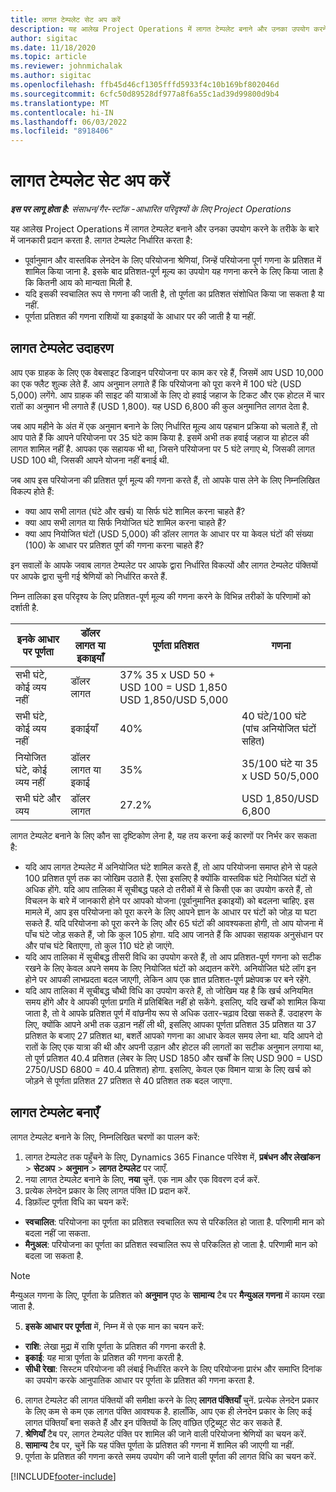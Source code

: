 ```yaml
---
title: लागत टेम्पलेट सेट अप करें
description: यह आलेख Project Operations में लागत टेम्पलेट बनाने और उनका उपयोग करने के तरीके के बारे में जानकारी प्रदान करता है.
author: sigitac
ms.date: 11/18/2020
ms.topic: article
ms.reviewer: johnmichalak
ms.author: sigitac
ms.openlocfilehash: ffb45d46cf1305fffd5933f4c10b169bf802046d
ms.sourcegitcommit: 6cfc50d89528df977a8f6a55c1ad39d99800d9b4
ms.translationtype: MT
ms.contentlocale: hi-IN
ms.lasthandoff: 06/03/2022
ms.locfileid: "8918406"
---
```

# <a name="set-up-cost-templates"></a>लागत टेम्पलेट सेट अप करें

_**इस पर लागू होता है:** संसाधन/गैर-स्टॉक -आधारित परिदृश्यों के लिए Project Operations_


यह आलेख Project Operations में लागत टेम्पलेट बनाने और उनका उपयोग करने के तरीके के बारे में जानकारी प्रदान करता है. लागत टेम्पलेट निर्धारित करता है:

- पूर्वानुमान और वास्तविक लेनदेन के लिए परियोजना श्रेणियां, जिन्हें परियोजना पूर्ण गणना के प्रतिशत में शामिल किया जाना है. इसके बाद प्रतिशत-पूर्ण मूल्य का उपयोग यह गणना करने के लिए किया जाता है कि कितनी आय को मान्यता मिली है.
- यदि इसकी स्वचालित रूप से गणना की जाती है, तो पूर्णता का प्रतिशत संशोधित किया जा सकता है या नहीं.
- पूर्णता प्रतिशत की गणना राशियों या इकाइयों के आधार पर की जाती है या नहीं.

## <a name="cost-template-example"></a>लागत टेम्पलेट उदाहरण

आप एक ग्राहक के लिए एक वेबसाइट डिजाइन परियोजना पर काम कर रहे हैं, जिसमें आप USD 10,000 का एक फ्लैट शुल्क लेते हैं. आप अनुमान लगाते हैं कि परियोजना को पूरा करने में 100 घंटे (USD 5,000) लगेंगे. आप ग्राहक की साइट की यात्राओं के लिए दो हवाई जहाज के टिकट और एक होटल में चार रातों का अनुमान भी लगाते हैं (USD 1,800). यह USD 6,800 की कुल अनुमानित लागत देता है.

जब आप महीने के अंत में एक अनुमान बनाने के लिए निर्धारित मूल्य आय पहचान प्रक्रिया को चलाते हैं, तो आप पाते हैं कि आपने परियोजना पर 35 घंटे काम किया है. इसमें अभी तक हवाई जहाज या होटल की लागत शामिल नहीं है. आपका एक सहायक भी था, जिसने परियोजना पर 5 घंटे लगाए थे, जिसकी लागत USD 100 थी, जिसकी आपने योजना नहीं बनाई थी.

जब आप इस परियोजना की प्रतिशत पूर्ण मूल्य की गणना करते हैं, तो आपके पास लेने के लिए निम्नलिखित विकल्प होते हैं:

- क्या आप सभी लागत (घंटे और खर्च) या सिर्फ घंटे शामिल करना चाहते हैं?
- क्या आप सभी लागत या सिर्फ नियोजित घंटे शामिल करना चाहते हैं?
- क्या आप नियोजित घंटों (USD 5,000) की डॉलर लागत के आधार पर या केवल घंटों की संख्या (100) के आधार पर प्रतिशत पूर्ण की गणना करना चाहते हैं?

इन सवालों के आपके जवाब लागत टेम्पलेट पर आपके द्वारा निर्धारित विकल्पों और लागत टेम्पलेट पंक्तियों पर आपके द्वारा चुनी गई श्रेणियों को निर्धारित करते हैं.

निम्न तालिका इस परिदृश्य के लिए प्रतिशत-पूर्ण मूल्य की गणना करने के विभिन्न तरीकों के परिणामों को दर्शाती है.

| इनके आधार पर पूर्णता | डॉलर लागत या इकाइयाँ | पूर्णता प्रतिशत | गणना |
| --- | --- | --- | --- |
| सभी घंटे, कोई व्यय नहीं | डॉलर लागत | 37% 35 x USD 50 + USD 100 = USD 1,850 USD 1,850/USD 5,000 |
| सभी घंटे, कोई व्यय नहीं | इकाईयाँ | 40% | 40 घंटे/100 घंटे (पांच अनियोजित घंटों सहित) |
| नियोजित घंटे, कोई व्यय नहीं | डॉलर लागत या इकाई | 35% | 35/100 घंटे या 35 x USD 50/5,000 |
| सभी घंटे और व्यय | डॉलर लागत | 27.2% | USD 1,850/USD 6,800 |

लागत टेम्पलेट बनाने के लिए कौन सा दृष्टिकोण लेना है, यह तय करना कई कारणों पर निर्भर कर सकता है:

- यदि आप लागत टेम्पलेट में अनियोजित घंटे शामिल करते हैं, तो आप परियोजना समाप्त होने से पहले 100 प्रतिशत पूर्ण तक का जोखिम उठाते हैं. ऐसा इसलिए है क्योंकि वास्तविक घंटे नियोजित घंटों से अधिक होंगे. यदि आप तालिका में सूचीबद्ध पहले दो तरीकों में से किसी एक का उपयोग करते हैं, तो विचलन के बारे में जानकारी होने पर आपको योजना (पूर्वानुमानित इकाइयों) को बदलना चाहिए. इस मामले में, आप इस परियोजना को पूरा करने के लिए आपने ज्ञान के आधार पर घंटों को जोड़ या घटा सकते हैं. यदि परियोजना को पूरा करने के लिए और 65 घंटों की आवश्यकता होगी, तो आप योजना में पाँच घंटे जोड़ सकते हैं, जो कि कुल 105 होगा. यदि आप जानते हैं कि आपका सहायक अनुसंधान पर और पांच घंटे बिताएगा, तो कुल 110 घंटे हो जाएंगे.
- यदि आप तालिका में सूचीबद्ध तीसरी विधि का उपयोग करते हैं, तो आप प्रतिशत-पूर्ण गणना को सटीक रखने के लिए केवल अपने समय के लिए नियोजित घंटों को अद्यतन करेंगे. अनियोजित घंटे लॉग इन होने पर आपकी लाभप्रदता बदल जाएगी, लेकिन आप एक ज्ञात प्रतिशत-पूर्ण प्रक्षेपवक्र पर बने रहेंगे.
- यदि आप तालिका में सूचीबद्ध चौथी विधि का उपयोग करते हैं, तो जोखिम यह है कि खर्च अनियमित समय होंगे और वे आपकी पूर्णता प्रगति में प्रतिबिंबित नहीं हो सकेंगे. इसलिए, यदि खर्चों को शामिल किया जाता है, तो वे आपके प्रतिशत पूर्ण में वांछनीय रूप से अधिक उतार-चढ़ाव दिखा सकते हैं. उदाहरण के लिए, क्योंकि आपने अभी तक उड़ान नहीं ली थी, इसलिए आपका पूर्णता प्रतिशत 35 प्रतिशत या 37 प्रतिशत के बजाए 27 प्रतिशत था, बशर्ते आपको गणना का आधार केवल समय लेना था. यदि आपने दो रातों के लिए एक यात्रा की थी और अपनी उड़ान और होटल की लागतों का सटीक अनुमान लगाया था, तो पूर्ण प्रतिशत 40.4 प्रतिशत (लेबर के लिए USD 1850 और खर्चों के लिए USD 900 = USD 2750/USD 6800 = 40.4 प्रतिशत) होगा. इसलिए, केवल एक विमान यात्रा के लिए खर्च को जोड़ने से पूर्णता प्रतिशत 27 प्रतिशत से 40 प्रतिशत तक बदल जाएगा.

## <a name="create-cost-templates"></a>लागत टेम्पलेट बनाएँ
लागत टेम्पलेट बनाने के लिए, निम्नलिखित चरणों का पालन करें:

1. लागत टेम्पलेट तक पहुँचने के लिए, Dynamics 365 Finance परिवेश में, **प्रबंधन और लेखांकन** > **सेटअप** > **अनुमान** > **लागत टेम्पलेट** पर जाएँ.
2. नया लागत टेम्पलेट बनाने के लिए, **नया** चुनें. एक नाम और एक विवरण दर्ज करें.
3. प्रत्येक लेनदेन प्रकार के लिए लागत पंक्ति ID प्रदान करें.
4. डिफ़ॉल्ट पूर्णता विधि का चयन करें:

  - **स्वचालित**: परियोजना का पूर्णता का प्रतिशत स्वचालित रूप से परिकलित हो जाता है. परिणामी मान को बदला नहीं जा सकता.
  - **मैनुअल**: परियोजना का पूर्णता का प्रतिशत स्वचालित रूप से परिकलित हो जाता है. परिणामी मान को बदला जा सकता है.

  > [!NOTE]
  > मैन्युअल गणना के लिए, पूर्णता के प्रतिशत को **अनुमान** पृष्ठ के **सामान्य** टैब पर **मैन्युअल गणना** में कायम रखा जाता है.

5. **इसके आधार पर पूर्णता** में, निम्न में से एक मान का चयन करें:

  - **राशि**: लेखा मुद्रा में राशि पूर्णता के प्रतिशत की गणना करती है.
  - **इकाई**: यह मात्रा पूर्णता के प्रतिशत की गणना करती है.
  - **सीधी रेखा**: सिस्टम परियोजना की लंबाई निर्धारित करने के लिए परियोजना प्रारंभ और समाप्ति दिनांक का उपयोग करके आनुपातिक आधार पर पूर्णता के प्रतिशत की गणना करता है.

6. लागत टेम्पलेट की लागत पंक्तियों की समीक्षा करने के लिए **लागत पंक्तियाँ** चुनें. प्रत्येक लेनदेन प्रकार के लिए कम से कम एक लागत पंक्ति आवश्यक है. हालाँकि, आप एक ही लेनदेन प्रकार के लिए कई लागत पंक्तियाँ बना सकते हैं और इन पंक्तियों के लिए वांछित एट्रिब्यूट सेट कर सकते हैं.
7. **श्रेणियाँ** टैब पर, लागत टेम्पलेट पंक्ति पर शामिल की जाने वाली परियोजना श्रेणियों का चयन करें.
8. **सामान्य** टैब पर, चुनें कि यह पंक्ति पूर्णता के प्रतिशत की गणना में शामिल की जाएगी या नहीं.
9. पूर्णता के प्रतिशत की गणना करते समय उपयोग की जाने वाली पूर्णता की लागत विधि का चयन करें.


[!INCLUDE[footer-include](../includes/footer-banner.md)]